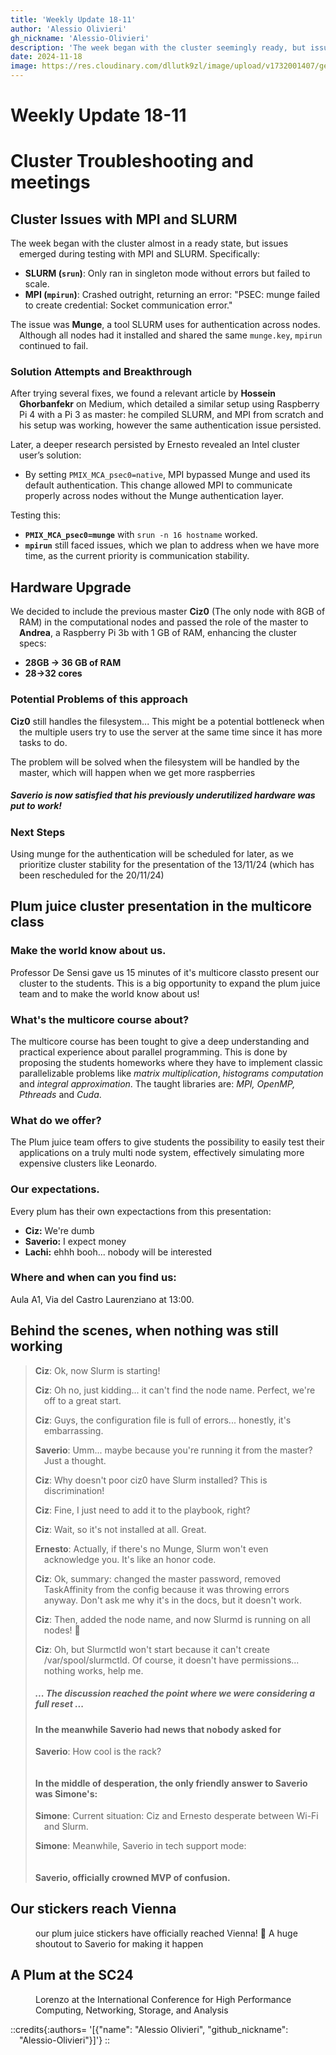 ```yaml
---
title: 'Weekly Update 18-11'
author: 'Alessio Olivieri'
gh_nickname: 'Alessio-Olivieri'
description: 'The week began with the cluster seemingly ready, but issues emerged during testing with MPI and SLURM. Specifically'
date: 2024-11-18
image: https://res.cloudinary.com/dllutk9zl/image/upload/v1732001407/geppetto_muhtxu.jpg
---
```



# Weekly Update 18-11
# Cluster Troubleshooting and meetings

## Cluster Issues with MPI and SLURM

The week began with the cluster almost in a ready state, but issues emerged during testing with MPI and SLURM. Specifically:
- **SLURM (`srun`)**: Only ran in singleton mode without errors but failed to scale.
- **MPI (`mpirun`)**: Crashed outright, returning an error: "PSEC: munge failed to create credential: Socket communication error."

The issue was **Munge**, a tool SLURM uses for authentication across nodes. Although all nodes had it installed and shared the same `munge.key`, `mpirun` continued to fail.

### Solution Attempts and Breakthrough

After trying several fixes, we found a relevant article by **Hossein Ghorbanfekr** on Medium, which detailed a similar setup using Raspberry Pi 4 with a Pi 3 as master: he compiled SLURM, and MPI from scratch and his setup was working, however the same authentication issue persisted.

Later, a deeper research persisted by Ernesto revealed an Intel cluster user’s solution:
- By setting `PMIX_MCA_psec0=native`, MPI bypassed Munge and used its default authentication. This change allowed MPI to communicate properly across nodes without the Munge authentication layer.

Testing this:
- **`PMIX_MCA_psec0=munge`** with `srun -n 16 hostname` worked.
- **`mpirun`** still faced issues, which we plan to address when we have more time, as the current priority is communication stability.

## Hardware Upgrade

We decided to include the previous master **Ciz0** (The only node with 8GB of RAM) in the computational nodes and passed the role of the master to **Andrea**, a Raspberry Pi 3b with 1 GB of RAM, enhancing the cluster specs:
- **28GB -> 36 GB of RAM**
- **28->32 cores**

### Potential Problems of this approach
**Ciz0** still handles the filesystem... This might be a potential bottleneck when the multiple users try to use the server at the same time since it has more tasks to do.

The problem will be solved when the filesystem will be handled by the master, which will happen when we get more raspberries

##### Saverio is now satisfied that his previously underutilized hardware was put to work! 

### Next Steps

Using munge for the authentication will be scheduled for later, as we prioritize cluster stability for the presentation of the 13/11/24 (which has been rescheduled for the 20/11/24)

## Plum juice cluster presentation in the multicore class
### Make the world know about us.
Professor De Sensi gave us 15 minutes of it's multicore classto present our cluster to the students. This is a big opportunity to expand the plum juice team and to make the world know about us!
### What's the multicore course about?
The multicore course has been tought to give a deep understanding and practical experience about parallel programming. This is done by proposing the students homeworks where they have to implement classic parallelizable problems like *matrix multiplication*, *histograms computation* and *integral approximation*. The taught libraries are: *MPI, OpenMP, Pthreads* and *Cuda*. 
### What do we offer?
The Plum juice team offers to give students the possibility to easily test their applications on a truly multi node system, effectively simulating more expensive clusters like Leonardo.  
### Our expectations.
Every plum has their own expectactions from this presentation:
- **Ciz:** We're dumb
- **Saverio:** I expect money
- **Lachi:** ehhh booh... nobody will be interested
### Where and when can you find us:
Aula A1, Via del Castro Laurenziano at 13:00.

## Behind the scenes, when nothing was still working
> **Ciz**: Ok, now Slurm is starting!  
> 
> **Ciz**: Oh no, just kidding... it can't find the node name. Perfect, we're off to a great start.  
> 
> **Ciz**: Guys, the configuration file is full of errors... honestly, it's embarrassing.
> 
> **Saverio**: Umm... maybe because you're running it from the master? Just a thought.  
> 
> **Ciz**: Why doesn't poor ciz0 have Slurm installed? This is discrimination!  
> 
> **Ciz**: Fine, I just need to add it to the playbook, right?  
> 
> **Ciz**: Wait, so it's not installed at all. Great. 
>
> **Ernesto**: Actually, if there's no Munge, Slurm won't even acknowledge you. It's like an honor code.  
>
> **Ciz**: Ok, summary: changed the master password, removed TaskAffinity from the config because it was throwing errors anyway. Don't ask me why it's in the docs, but it doesn't work.  
> 
> **Ciz**: Then, added the node name, and now Slurmd is running on all nodes! 🎉  
> 
> **Ciz**: Oh, but Slurmctld won't start because it can't create /var/spool/slurmctld. Of course, it doesn't have permissions... nothing works, help me.  
> ##### ... The discussion reached the point where we were considering a full reset ...
> #### In the meanwhile Saverio had news that nobody asked for
> **Saverio**: How cool is the rack?
> 
> <figure class="not-centerd">
>   <img src="https://res.cloudinary.com/dllutk9zl/image/upload/v1732001405/whatsapp1_sqoiwe.jpg" alt="">
></figure>   
>
>  #### In the middle of desperation, the only friendly answer to Saverio was Simone's:
> **Simone**: Current situation: Ciz and Ernesto desperate between Wi-Fi and Slurm.
> 
> **Simone**: Meanwhile, Saverio in tech support mode:  
> 
> <figure class="not-centerd">
>    <img src="https://res.cloudinary.com/dllutk9zl/image/upload/v1732001407/geppetto_muhtxu.jpg" alt="">
></figure>  
>
> <text class="centered">
> 
>#### Saverio, officially crowned MVP of confusion.  
></text>

## Our stickers reach Vienna
<figure>
    <img src="https://res.cloudinary.com/dllutk9zl/image/upload/v1731934454/Vienna_bq6vtc.jpg" alt="">
    <figcaption>our plum juice stickers have officially reached Vienna! 🎉 A huge shoutout to Saverio for making it happen</figcaption>
</figure>

## A Plum at the SC24
<figure>
    <img src="https://res.cloudinary.com/dllutk9zl/image/upload/v1732270953/Plum_at_SC24_eozc8d.jpg" alt="">
    <figcaption>Lorenzo at the International Conference for High Performance Computing, Networking, Storage, and Analysis</figcaption>
</figure>



::credits{:authors= '[{"name": "Alessio Olivieri", "github_nickname": "Alessio-Olivieri"}]'}
::

<style>
p {
  text-indent: -1em;
  padding-left: 1em;
}
<\style>